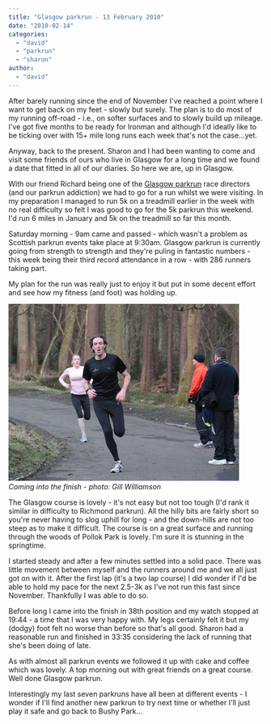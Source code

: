 ```yaml
---
title: "Glasgow parkrun - 13 February 2010"
date: "2010-02-14"
categories: 
  - "david"
  - "parkrun"
  - "sharon"
author: 
  - "david"
---
```


After barely running since the end of November I've reached a point where I want to get back on my feet - slowly but surely. The plan is to do most of my running off-road - i.e., on softer surfaces and to slowly build up mileage. I've got five months to be ready for Ironman and although I'd ideally like to be ticking over with 15+ mile long runs each week that's not the case...yet.

Anyway, back to the present. Sharon and I had been wanting to come and visit some friends of ours who live in Glasgow for a long time and we found a date that fitted in all of our diaries. So here we are, up in Glasgow.

With our friend Richard being one of the [Glasgow parkrun](http://www.parkrun.com/glasgow_home.aspx) race directors (and our parkrun addiction) we had to go for a run whilst we were visiting. In my preparation I managed to run 5k on a treadmill earlier in the week with no real difficulty so felt I was good to go for the 5k parkrun this weekend. I'd run 6 miles in January and 5k on the treadmill so far this month.

Saturday morning - 9am came and passed - which wasn't a problem as Scottish parkrun events take place at 9:30am. Glasgow parkrun is currently going from strength to strength and they're puling in fantastic numbers - this week being their third record attendance in a row - with 286 runners taking part.

My plan for the run was really just to enjoy it but put in some decent effort and see how my fitness (and foot) was holding up.

![Coming into the finish - photo: Gill Williamson](/images/2010/20100213-glasgow-park-run-13-2-10-48.jpg)
*Coming into the finish - photo: Gill Williamson*

The Glasgow course is lovely - it's not easy but not too tough (I'd rank it similar in difficulty to Richmond parkrun). All the hilly bits are fairly short so you're never having to slog uphill for long - and the down-hills are not too steep as to make it difficult. The course is on a great surface and running through the woods of Pollok Park is lovely. I'm sure it is stunning in the springtime.

I started steady and after a few minutes settled into a solid pace. There was little movement between myself and the runners around me and we all just got on with it. After the first lap (it's a two lap course) I did wonder if I'd be able to hold my pace for the next 2.5-3k as I've not run this fast since November. Thankfully I was able to do so.

Before long I came into the finish in 38th position and my watch stopped at 19:44 - a time that I was very happy with. My legs certainly felt it but my (dodgy) foot felt no worse than before so that's all good. Sharon had a reasonable run and finished in 33:35 considering the lack of running that she's been doing of late.

As with almost all parkrun events we followed it up with cake and coffee which was lovely. A top morning out with great friends on a great course. Well done Glasgow parkrun.

Interestingly my last seven parkruns have all been at different events - I wonder if I'll find another new parkrun to try next time or whether I'll just play it safe and go back to Bushy Park...
